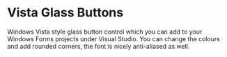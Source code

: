 # Vista Glass Buttons



Windows Vista style glass button control which you can add to your Windows Forms projects under Visual Studio. You can change the colours and add rounded corners, the font is nicely anti-aliased as well.
